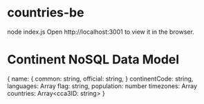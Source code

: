 # countries-be

node index.js
Open http://localhost:3001 to view it in the browser.

# Continent NoSQL Data Model
{
  name: {
    common: string,
    official: string,
  }
  continentCode: string,
  languages: Array<string>
  flag: string,
  population: number
  timezones: Array<string>
  countries: Array<cca3ID: string>
}
